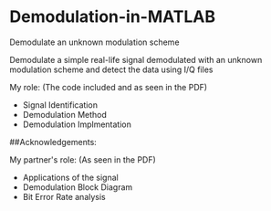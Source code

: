 # Demodulation-in-MATLAB
Demodulate an unknown modulation scheme 

Demodulate a simple real-life signal demodulated with an unknown modulation scheme and detect the data using I/Q files 

My role: (The code included and as seen in the PDF) 
- Signal Identification
- Demodulation Method
- Demodulation Implmentation

##Acknowledgements: 

My partner's role: (As seen in the PDF) 
- Applications of the signal
- Demodulation Block Diagram
- Bit Error Rate analysis 
